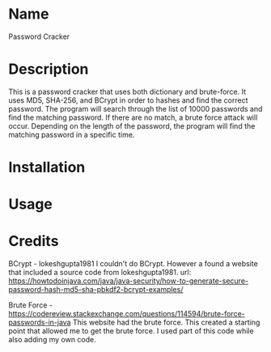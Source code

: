 # Name
Password Cracker

# Description
This is a password cracker that uses both dictionary and brute-force. It uses MD5, SHA-256, and BCrypt in order to hashes and find the correct password. The program will search through the list of 10000 passwords and find the matching password. If there are no match, a brute force attack will occur. Depending on the length of the password, the program will find the matching password in a specific time. 

# Installation

# Usage

# Credits
BCrypt - lokeshgupta1981
I couldn't do BCrypt. However a found a website that included a source code from lokeshgupta1981. url: https://howtodoinjava.com/java/java-security/how-to-generate-secure-password-hash-md5-sha-pbkdf2-bcrypt-examples/

Brute Force - https://codereview.stackexchange.com/questions/114594/brute-force-passwords-in-java
This website had the brute force. This created a starting point that allowed me to get the brute force. I used part of this code while also adding my own code. 


